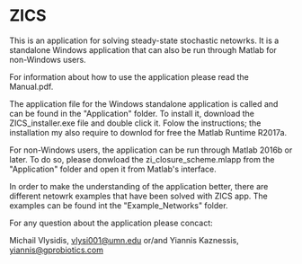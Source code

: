 # ZICS
This is an application for solving steady-state stochastic netowrks. It is a standalone Windows application that can also be run through Matlab for non-Windows users. 

For information about how to use the application please read the Manual.pdf.

The application file for the Windows standalone application is called and can be found in the "Application" folder. To install it, download the ZICS_installer.exe file and double click it. Folow the instructions; the installation my also require to downlod for free the Matlab Runtime R2017a.

For non-Windows users, the application can be run through Matlab 2016b or later. To do so, please donwload the zi_closure_scheme.mlapp from the "Application" folder and open it from Matlab's interface.

In order to make the understanding of the application better, there are different netowrk examples that have been solved with ZICS app. The examples can be found int the "Example_Networks" folder.

For any question about the application please concact:

Michail Vlysidis, vlysi001@umn.edu or/and
Yiannis Kaznessis, yiannis@gprobiotics.com
